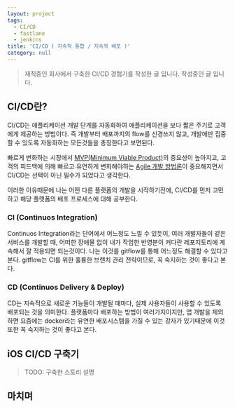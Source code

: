 ```yaml
---
layout: project
tags:
  - CI/CD
  - fastlane
  - jenkins
title: 'CI/CD ( 지속적 통합 / 지속적 배포 )'
category: null
---
```

> 재직중인 회사에서 구축한 CI/CD 경험기를 작성한 글 입니다.
> 작성중인 글 입니다.


## CI/CD란?

CI/CD는 애플리케이션 개발 단계를 자동화하여 애플리케이션을 보다 짧은 주기로 고객에게 제공하는 방법이다. 즉 개발부터 배포까지의 flow를 신경쓰지 않고, 개발에만 집중할 수 있도록 자동화하는 모든것들을 총칭한다고 보면된다.

빠르게 변화하는 시장에서 [MVP(Minimum Viable Product)](https://ko.wikipedia.org/wiki/최소_기능_제품 "MVP(Minimum Viable Product)")의 중요성이 높아지고, 고객의 피드백에 의해 빠르고 유연하게 변화해야하는 [Agile 개발 방법론](https://en.wikipedia.org/wiki/Agile_software_development "Agile개발 방법론")이 중요해지면서 CI/CD는 선택이 아닌 필수가 되었다고 생각한다.

이러한 이유때문에 나는 어떤 다른 플랫폼의 개발을 시작하기전에, CI/CD를 먼저 고민하고 해당 플랫폼의 배포 프로세스에 대해 공부한다.

### CI (Continuos Integration)

Continuos Integration라는 단어에서 어느정도 느낄 수 있듯이, 여러 개발자들이 같은 서비스를 개발할 때, 어떠한 장애물 없이 내가 작업한 반영분이 커다란 레포지토리에 계속해서 잘 적용되면 되는것이다. 나는 이것를 gitflow를 통해 어느정도 해결할 수 있다고 본다. gitflow는 CI를 위한 훌륭한 브랜치 관리 전략이므로, 꼭 숙지하는 것이 좋다고 본다.

### CD (Continuos Delivery & Deploy)

CD는 지속적으로 새로운 기능들이 개발될 때마다, 실제 사용자들이 사용할 수 있도록 배포되는 것을 의미한다. 플랫폼마다 배포하는 방법이 여러가지이지만, 앱 개발을 제외하면 요즘에는 docker라는 유연한 배포시스템을 가질 수 있는 강자가 있기때문에 이것또한 꼭 숙지하는 것이 좋다고 본다.


## iOS CI/CD 구축기

> TODO: 구축한 스토리 설명 

## 마치며

